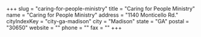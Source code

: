 +++
slug = "caring-for-people-ministry"
title = "Caring for People Ministry"
name = "Caring for People Ministry"
address = "1140 Monticello Rd."
cityIndexKey = "city-ga-madison"
city = "Madison"
state = "GA"
postal = "30650"
website = ""
phone = ""
fax = ""
+++
